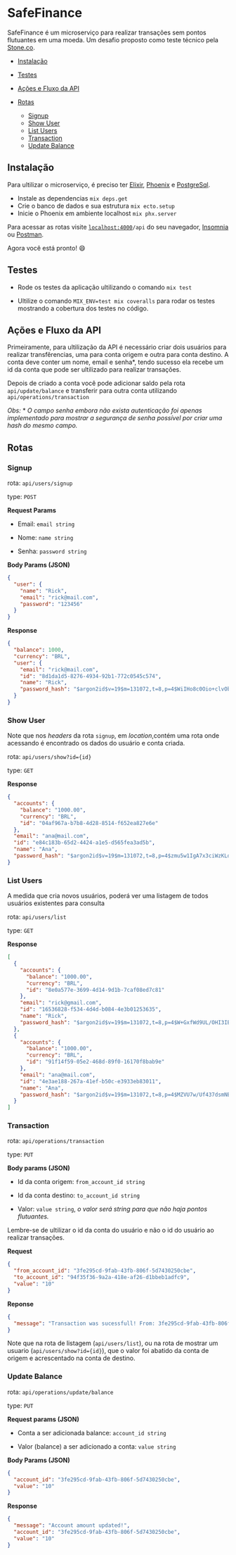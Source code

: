 # SafeFinance

SafeFinance é um microserviço para realizar transações sem pontos flutuantes em uma moeda. Um desafio proposto como teste técnico pela [Stone.co](https://www.stone.co/br/).

* [Instalação](https://github.com/rik471/safe-finance#instala%C3%A7%C3%A3o)
* [Testes](https://github.com/rik471/safe-finance#Testes)
* [Ações e Fluxo da API](https://github.com/rik471/safe-finance#a%C3%A7%C3%B5es-e-fluxo-da-api)
* [Rotas](https://github.com/rik471/safe-finance#rotas)
  
  * [Signup](https://github.com/rik471/safe-finance#signup)
  * [Show User](https://github.com/rik471/safe-finance#show-user)
  * [List Users](https://github.com/rik471/safe-finance#list-users)
  * [Transaction](https://github.com/rik471/safe-finance#transaction)
  * [Update Balance](https://github.com/rik471/safe-finance#update-balance)

## **Instalação**

Para ultilizar o microserviço, é preciso ter [Elixir](https://elixir-lang.org/install.html), [Phoenix](https://hexdocs.pm/phoenix/installation.html) e [PostgreSql](https://www.postgresql.org/).

* Instale as dependencias `mix deps.get`
* Crie o banco de dados e sua estrutura `mix ecto.setup`
* Inicie o Phoenix em ambiente localhost `mix phx.server`

Para acessar as rotas visite [`localhost:4000`](http://localhost:4000)`/api` do seu navegador, [Insomnia](https://insomnia.rest/download/) ou [Postman](https://www.postman.com/).

Agora você está pronto! :smile:

## **Testes**

* Rode os testes da aplicação ultilizando o comando `mix test`

* Ultilize o comando `MIX_ENV=test mix coveralls` para rodar os testes mostrando a cobertura dos testes no código.

## **Ações e Fluxo da API**

Primeiramente, para ultilização da API é necessário criar dois usuários para realizar transfêrencias, uma para conta origem e outra para conta destino. 
A conta deve conter um nome, email e senha*, tendo sucesso ela recebe um id da conta que pode ser ultilizado para realizar transações.

Depois de criado a conta você pode adicionar saldo pela rota `api/update/balance` e transferir para outra conta utilizando `api/operations/transaction`

*Obs:* * *O campo senha embora não exista autenticação foi apenas implementado para mostrar a segurança de senha possível por criar uma hash do mesmo campo.*

## **Rotas**

### **Signup**

rota: `api/users/signup`

type: `POST`

**Request Params**
 
* Email: `email string`

* Nome: `name string`

* Senha: `password string`

**Body Params (JSON)**

```json
{
  "user": {
    "name": "Rick",
    "email": "rick@mail.com",
    "password": "123456"
  }
}
```

**Response**

``` json
{
  "balance": 1000,
  "currency": "BRL",
  "user": {
    "email": "rick@mail.com",
    "id": "8d1da1d5-8276-4934-92b1-772c0545c574",
    "name": "Rick",
    "password_hash": "$argon2id$v=19$m=131072,t=8,p=4$WiIHo8c0Oio+clvObXflxQ$yhpHKQ+mO8qbcY1FBP1i4YWThWK1ZUA8ewscyYWe1zo"
  }
}
```

### **Show User**

Note que nos *headers* da rota `signup`, em *location*,contém uma rota onde acessando é encontrado os dados do usuário e conta criada.

rota: `api/users/show?id={id}`

type: `GET`

**Response**
```json
{
  "accounts": {
    "balance": "1000.00",
    "currency": "BRL",
    "id": "04af967a-b7b8-4d28-8514-f652ea827e6e"
  },
  "email": "ana@mail.com",
  "id": "e84c183b-65d2-4424-a1e5-d565fea3ad5b",
  "name": "Ana",
  "password_hash": "$argon2id$v=19$m=131072,t=8,p=4$zmu5w1IgA7x3ciWzKLdqyA$Nk+Yj554CYa4mfoqEmEcki69rH/Dw0/Js8FEdsNws1c"
}
```

### **List Users**

A medida que cria novos usuários, poderá ver uma listagem de todos usuários existentes para consulta

rota: `api/users/list`

type: `GET`

**Response**
```json
[
  {
    "accounts": {
      "balance": "1000.00",
      "currency": "BRL",
      "id": "8e0a577e-3699-4d14-9d1b-7caf08ed7c81"
    },
    "email": "rick@gmail.com",
    "id": "16536828-f534-4d4d-b084-4e3b01253635",
    "name": "Rick",
    "password_hash": "$argon2id$v=19$m=131072,t=8,p=4$W+GxfWd9UL/OHI3IBatr4w$D921smF9JdO2F0pXHoq86gRoh3f1FR1YX+c4mv8es1M"
  },
  {
    "accounts": {
      "balance": "1000.00",
      "currency": "BRL",
      "id": "91f14f59-05e2-468d-89f0-16170f8bab9e"
    },
    "email": "ana@mail.com",
    "id": "4e3ae188-267a-41ef-b50c-e3933eb83011",
    "name": "Ana",
    "password_hash": "$argon2id$v=19$m=131072,t=8,p=4$MZVU7w/Uf437dsmNB8l6tQ$pMQdlbe8suuPcwFtf+l636WJUJt/U3ZEXiIeYmV9dYY"
  }
]
```
### **Transaction**

rota: `api/operations/transaction`

type: `PUT`

**Body params (JSON)**

* Id da conta origem: `from_account_id string`

* Id da conta destino: `to_account_id string`

* Valor: `value string`, *o valor será string para que não haja pontos flutuantes.*

Lembre-se de ultilizar o id da conta do usuário e não o id do usuário ao realizar transações.

**Request**

``` json
{
  "from_account_id": "3fe295cd-9fab-43fb-806f-5d7430250cbe",
  "to_account_id": "94f35f36-9a2a-418e-af26-d1bbeb1adfc9",
  "value": "10"
}
```

**Reponse**
```json
{
  "message": "Transaction was sucessfull! From: 3fe295cd-9fab-43fb-806f-5d7430250cbe To: 94f35f36-9a2a-418e-af26-d1bbeb1adfc9 Value: 10"
}
```
Note que na rota de listagem (`api/users/list`), ou na rota de mostrar um usuario (`api/users/show?id={id}`), que o valor foi abatido da conta de origem e acrescentado na conta de destino.

### **Update Balance**

rota: `api/operations/update/balance`

type: `PUT`

**Request  params (JSON)**

* Conta a ser adicionada balance: `account_id string`

* Valor (balance) a ser adicionado a conta: `value string`

**Body Params (JSON)**
```json
{
  "account_id": "3fe295cd-9fab-43fb-806f-5d7430250cbe",
  "value": "10"
}
```

**Response**
```json
{
  "message": "Account amount updated!",
  "account_id": "3fe295cd-9fab-43fb-806f-5d7430250cbe",
  "value": "10"
}